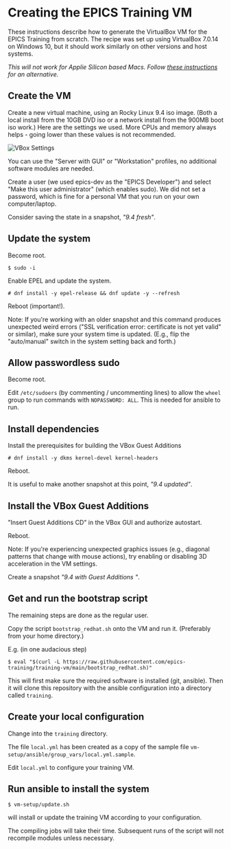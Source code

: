 # Creating the EPICS Training VM

These instructions describe how to generate the VirtualBox VM
for the EPICS Training from scratch.
The recipe was set up using VirtualBox 7.0.14 on Windows 10,
but it should work similarly on other versions and host systems.

*This will not work for Applie Silicon based Macs. Follow
[these instructions](/doc/creating-vm-from-scratch-apple-silicon.md) for an alternative.*

## Create the VM

Create a new virtual machine, using an Rocky Linux 9.4 iso image.
(Both a local install from the 10GB DVD iso
or a network install from the 900MB boot iso work.)
Here are the settings we used.
More CPUs and memory always helps -
going lower than these values is not recommended.

![VBox Settings](/doc/training-vm-parameters.png?raw=true "VBox Settings")

You can use the "Server with GUI" or "Workstation" profiles,
no additional software modules are needed.

Create a user (we used epics-dev as the "EPICS Developer")
and select "Make this user administrator" (which enables sudo).
We did not set a password, which is fine for a personal VM
that you run on your own computer/laptop.

Consider saving the state in a snapshot, *"9.4 fresh"*.

## Update the system

Become root.
```
$ sudo -i
```

Enable EPEL and update the system.
```
# dnf install -y epel-release && dnf update -y --refresh
```

Reboot (important!).

Note: If you're working with an older snapshot
and this command produces unexpected weird errors
("SSL verification error: certificate is not yet valid" or similar),
make sure your system time is updated.
(E.g., flip the "auto/manual" switch in the system setting back and forth.)

## Allow passwordless sudo

Become root.

Edit `/etc/sudoers` (by commenting / uncommenting lines)
to allow the `wheel` group to run commands with `NOPASSWORD: ALL`.
This is needed for ansible to run.

## Install dependencies

Install the prerequisites for building the VBox Guest Additions
```
# dnf install -y dkms kernel-devel kernel-headers
```

Reboot.

It is useful to make another snapshot at this point, *"9.4 updated"*.

## Install the VBox Guest Additions

"Insert Guest Additions CD" in the VBox GUI and authorize autostart.

Reboot.

Note: If you're experiencing unexpected graphics issues
(e.g., diagonal patterns that change with mouse actions),
try enabling or disabling 3D acceleration in the VM settings.

Create a snapshot *"9.4 with Guest Additions <VBox version>"*.

## Get and run the bootstrap script

The remaining steps are done as the regular user.

Copy the script `bootstrap_redhat.sh` onto the VM and run it.
(Preferably from your home directory.)

E.g. (in one audacious step)
```
$ eval "$(curl -L https://raw.githubusercontent.com/epics-training/training-vm/main/bootstrap_redhat.sh)"
```

This will first make sure the required software is installed (git, ansible).
Then it will clone this repository with the ansible configuration
into a directory called `training`.

## Create your local configuration

Change into the `training` directory.

The file `local.yml` has been created as a copy
of the sample file `vm-setup/ansible/group_vars/local.yml.sample`.

Edit `local.yml` to configure your training VM.

## Run ansible to install the system

```
$ vm-setup/update.sh
```
will install or update the training VM according to your configuration.

The compiling jobs will take their time.
Subsequent runs of the script will not recompile modules unless necessary.
